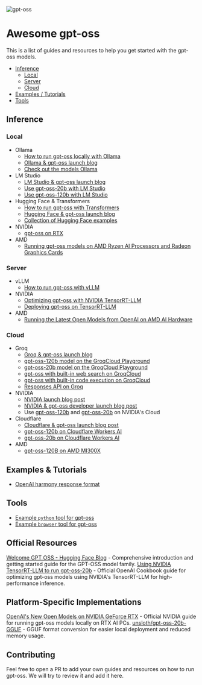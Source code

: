 ![gpt-oss](./docs/gpt-oss.svg)

# Awesome gpt-oss

This is a list of guides and resources to help you get started with the gpt-oss models.

- [Inference](#inference)
  - [Local](#local)
  - [Server](#server)
  - [Cloud](#cloud)
- [Examples / Tutorials](#examples--tutorials)
- [Tools](#tools)

## Inference

### Local

- Ollama
  - [How to run gpt-oss locally with Ollama](https://cookbook.openai.com/articles/gpt-oss/run-locally-ollama)
  - [Ollama & gpt-oss launch blog](https://ollama.com/blog/gpt-oss)
  - [Check out the models Ollama](https://ollama.com/library/gpt-oss)
- LM Studio
  - [LM Studio & gpt-oss launch blog](https://lmstudio.ai/blog/gpt-oss)
  - [Use gpt-oss-20b with LM Studio](https://lmstudio.ai/models/openai/gpt-oss-20b)
  - [Use gpt-oss-120b with LM Studio](https://lmstudio.ai/models/openai/gpt-oss-120b)
- Hugging Face & Transformers
  - [How to run gpt-oss with Transformers](https://cookbook.openai.com/articles/gpt-oss/run-transformers)
  - [Hugging Face & gpt-oss launch blog](https://huggingface.co/blog/welcome-openai-gpt-oss)
  - [Collection of Hugging Face examples](https://github.com/huggingface/gpt-oss-recipes)
- NVIDIA
  - [gpt-oss on RTX](https://blogs.nvidia.com/blog/rtx-ai-garage-openai-oss)
- AMD
  - [Running gpt-oss models on AMD Ryzen AI Processors and Radeon Graphics Cards](https://www.amd.com/en/blogs/2025/how-to-run-openai-gpt-oss-20b-120b-models-on-amd-ryzen-ai-radeon.html)

### Server

- vLLM
  - [How to run gpt-oss with vLLM](https://cookbook.openai.com/articles/gpt-oss/run-vllm)
- NVIDIA
  - [Optimizing gpt-oss with NVIDIA TensorRT-LLM](https://cookbook.openai.com/articles/run-nvidia)
  - [Deploying gpt-oss on TensorRT-LLM](https://github.com/NVIDIA/TensorRT-LLM/blob/main/docs/source/blogs/tech_blog/blog9_Deploying_GPT_OSS_on_TRTLLM.md)
- AMD
  - [Running the Latest Open Models from OpenAI on AMD AI Hardware](https://rocm.blogs.amd.com/ecosystems-and-partners/openai-day-0/README.html)  

### Cloud

- Groq
  - [Groq & gpt-oss launch blog](https://groq.com/blog/day-zero-support-for-openai-open-models)
  - [gpt-oss-120b model on the GroqCloud Playground](https://console.groq.com/playground?model=openai/gpt-oss-120b)
  - [gpt-oss-20b model on the GroqCloud Playground](https://console.groq.com/playground?model=openai/gpt-oss-20b)
  - [gpt-oss with built-in web search on GroqCloud](https://console.groq.com/docs/browser-search)
  - [gpt-oss with built-in code execution on GroqCloud](https://console.groq.com/docs/code-execution) 
  - [Responses API on Groq](https://console.groq.com/docs/responses-api)
- NVIDIA
  - [NVIDIA launch blog post](https://blogs.nvidia.com/blog/openai-gpt-oss/)
  - [NVIDIA & gpt-oss developer launch blog post](https://developer.nvidia.com/blog/delivering-1-5-m-tps-inference-on-nvidia-gb200-nvl72-nvidia-accelerates-openai-gpt-oss-models-from-cloud-to-edge/)
  - Use [gpt-oss-120b](https://build.nvidia.com/openai/gpt-oss-120b) and [gpt-oss-20b](https://build.nvidia.com/openai/gpt-oss-20b) on NVIDIA's Cloud
- Cloudflare
  - [Cloudflare & gpt-oss launch blog post](http://blog.cloudflare.com/openai-gpt-oss-on-workers-ai)
  - [gpt-oss-120b on Cloudflare Workers AI](https://developers.cloudflare.com/workers-ai/models/gpt-oss-120b)
  - [gpt-oss-20b on Cloudflare Workers AI](https://developers.cloudflare.com/workers-ai/models/gpt-oss-20b)
- AMD
  - [gpt-oss-120B on AMD MI300X](https://huggingface.co/spaces/amd/gpt-oss-120b-chatbot) 

## Examples & Tutorials

- [OpenAI harmony response format](https://cookbook.openai.com/articles/openai-harmony)

## Tools

- [Example `python` tool for gpt-oss](./gpt_oss/tools/python_docker/)
- [Example `browser` tool for gpt-oss](./gpt_oss/tools/simple_browser/)

## Official Resources

[Welcome GPT OSS - Hugging Face Blog](https://huggingface.co/blog/welcome-openai-gpt-oss) - Comprehensive introduction and getting started guide for the GPT-OSS model family.
[Using NVIDIA TensorRT-LLM to run gpt-oss-20b](https://cookbook.openai.com/articles/run-nvidia) - Official OpenAI Cookbook guide for optimizing gpt-oss models using NVIDIA's TensorRT-LLM for high-performance inference.

## Platform-Specific Implementations

[OpenAI's New Open Models on NVIDIA GeForce RTX](https://blogs.nvidia.com/blog/rtx-ai-garage-openai-oss/) - Official NVIDIA guide for running gpt-oss models locally on RTX AI PCs.
[unsloth/gpt-oss-20b-GGUF](https://huggingface.co/unsloth/gpt-oss-20b-GGUF) - GGUF format conversion for easier local deployment and reduced memory usage.


## Contributing

Feel free to open a PR to add your own guides and resources on how to run gpt-oss. We will try to review it and add it here.

